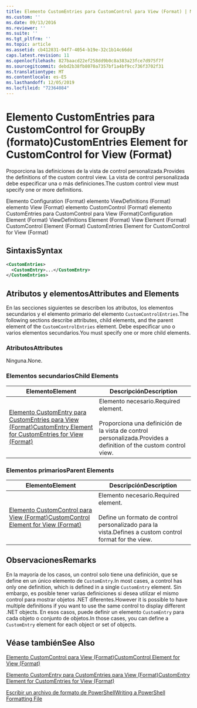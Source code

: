 ```yaml
---
title: Elemento CustomEntries para CustomControl para View (Format) | Microsoft Docs
ms.custom: ''
ms.date: 09/13/2016
ms.reviewer: ''
ms.suite: ''
ms.tgt_pltfrm: ''
ms.topic: article
ms.assetid: cb412831-94f7-4054-b19e-32c1b14c66dd
caps.latest.revision: 11
ms.openlocfilehash: 827baacd22ef258dd9b0c8a383a23fce7d975f7f
ms.sourcegitcommit: debd2b38fb8070a7357bf1a4bf9cc736f3702f31
ms.translationtype: MT
ms.contentlocale: es-ES
ms.lasthandoff: 12/05/2019
ms.locfileid: "72364084"
---
```

# <a name="customentries-element-for-customcontrol-for-view-format"></a><span data-ttu-id="a8934-102">Elemento CustomEntries para CustomControl for GroupBy (formato)</span><span class="sxs-lookup"><span data-stu-id="a8934-102">CustomEntries Element for CustomControl for View (Format)</span></span>

<span data-ttu-id="a8934-103">Proporciona las definiciones de la vista de control personalizada.</span><span class="sxs-lookup"><span data-stu-id="a8934-103">Provides the definitions of the custom control view.</span></span> <span data-ttu-id="a8934-104">La vista de control personalizada debe especificar una o más definiciones.</span><span class="sxs-lookup"><span data-stu-id="a8934-104">The custom control view must specify one or more definitions.</span></span>

<span data-ttu-id="a8934-105">Elemento Configuration (Format) elemento ViewDefinitions (Format) elemento View (Format) elemento CustomControl (Format) elemento CustomEntries para CustomControl para View (Format)</span><span class="sxs-lookup"><span data-stu-id="a8934-105">Configuration Element (Format) ViewDefinitions Element (Format) View Element (Format) CustomControl Element (Format) CustomEntries Element for CustomControl for View (Format)</span></span>

## <a name="syntax"></a><span data-ttu-id="a8934-106">Sintaxis</span><span class="sxs-lookup"><span data-stu-id="a8934-106">Syntax</span></span>

```xml
<CustomEntries>
  <CustomEntry>...</CustomEntry>
</CustomEntries>
```

## <a name="attributes-and-elements"></a><span data-ttu-id="a8934-107">Atributos y elementos</span><span class="sxs-lookup"><span data-stu-id="a8934-107">Attributes and Elements</span></span>

<span data-ttu-id="a8934-108">En las secciones siguientes se describen los atributos, los elementos secundarios y el elemento primario del elemento `CustomControlEntries`.</span><span class="sxs-lookup"><span data-stu-id="a8934-108">The following sections describe attributes, child elements, and the parent element of the `CustomControlEntries` element.</span></span> <span data-ttu-id="a8934-109">Debe especificar uno o varios elementos secundarios.</span><span class="sxs-lookup"><span data-stu-id="a8934-109">You must specify one or more child elements.</span></span>

### <a name="attributes"></a><span data-ttu-id="a8934-110">Atributos</span><span class="sxs-lookup"><span data-stu-id="a8934-110">Attributes</span></span>

<span data-ttu-id="a8934-111">Ninguna.</span><span class="sxs-lookup"><span data-stu-id="a8934-111">None.</span></span>

### <a name="child-elements"></a><span data-ttu-id="a8934-112">Elementos secundarios</span><span class="sxs-lookup"><span data-stu-id="a8934-112">Child Elements</span></span>

|<span data-ttu-id="a8934-113">Elemento</span><span class="sxs-lookup"><span data-stu-id="a8934-113">Element</span></span>|<span data-ttu-id="a8934-114">Descripción</span><span class="sxs-lookup"><span data-stu-id="a8934-114">Description</span></span>|
|-------------|-----------------|
|[<span data-ttu-id="a8934-115">Elemento CustomEntry para CustomEntries para View (Format)</span><span class="sxs-lookup"><span data-stu-id="a8934-115">CustomEntry Element for CustomEntries for View (Format)</span></span>](./customentry-element-for-customentries-for-customcontrol-for-view-format.md)|<span data-ttu-id="a8934-116">Elemento necesario.</span><span class="sxs-lookup"><span data-stu-id="a8934-116">Required element.</span></span><br /><br /> <span data-ttu-id="a8934-117">Proporciona una definición de la vista de control personalizada.</span><span class="sxs-lookup"><span data-stu-id="a8934-117">Provides a definition of the custom control view.</span></span>|

### <a name="parent-elements"></a><span data-ttu-id="a8934-118">Elementos primarios</span><span class="sxs-lookup"><span data-stu-id="a8934-118">Parent Elements</span></span>

|<span data-ttu-id="a8934-119">Elemento</span><span class="sxs-lookup"><span data-stu-id="a8934-119">Element</span></span>|<span data-ttu-id="a8934-120">Descripción</span><span class="sxs-lookup"><span data-stu-id="a8934-120">Description</span></span>|
|-------------|-----------------|
|[<span data-ttu-id="a8934-121">Elemento CustomControl para View (Format)</span><span class="sxs-lookup"><span data-stu-id="a8934-121">CustomControl Element for View (Format)</span></span>](./customcontrol-element-for-view-format.md)|<span data-ttu-id="a8934-122">Elemento necesario.</span><span class="sxs-lookup"><span data-stu-id="a8934-122">Required element.</span></span><br /><br /> <span data-ttu-id="a8934-123">Define un formato de control personalizado para la vista.</span><span class="sxs-lookup"><span data-stu-id="a8934-123">Defines a custom control format for the view.</span></span>|

## <a name="remarks"></a><span data-ttu-id="a8934-124">Observaciones</span><span class="sxs-lookup"><span data-stu-id="a8934-124">Remarks</span></span>

<span data-ttu-id="a8934-125">En la mayoría de los casos, un control solo tiene una definición, que se define en un único elemento de `CustomEntry`.</span><span class="sxs-lookup"><span data-stu-id="a8934-125">In most cases, a control has only one definition, which is defined in a single `CustomEntry` element.</span></span> <span data-ttu-id="a8934-126">Sin embargo, es posible tener varias definiciones si desea utilizar el mismo control para mostrar objetos .NET diferentes.</span><span class="sxs-lookup"><span data-stu-id="a8934-126">However it is possible to have multiple definitions if you want to use the same control to display different .NET objects.</span></span> <span data-ttu-id="a8934-127">En esos casos, puede definir un elemento `CustomEntry` para cada objeto o conjunto de objetos.</span><span class="sxs-lookup"><span data-stu-id="a8934-127">In those cases, you can define a `CustomEntry` element for each object or set of objects.</span></span>

## <a name="see-also"></a><span data-ttu-id="a8934-128">Véase también</span><span class="sxs-lookup"><span data-stu-id="a8934-128">See Also</span></span>

[<span data-ttu-id="a8934-129">Elemento CustomControl para View (Format)</span><span class="sxs-lookup"><span data-stu-id="a8934-129">CustomControl Element for View (Format)</span></span>](./customcontrol-element-for-view-format.md)

[<span data-ttu-id="a8934-130">Elemento CustomEntry para CustomEntries para View (Format)</span><span class="sxs-lookup"><span data-stu-id="a8934-130">CustomEntry Element for CustomEntries for View (Format)</span></span>](./customentry-element-for-customentries-for-customcontrol-for-view-format.md)

[<span data-ttu-id="a8934-131">Escribir un archivo de formato de PowerShell</span><span class="sxs-lookup"><span data-stu-id="a8934-131">Writing a PowerShell Formatting File</span></span>](./writing-a-powershell-formatting-file.md)
